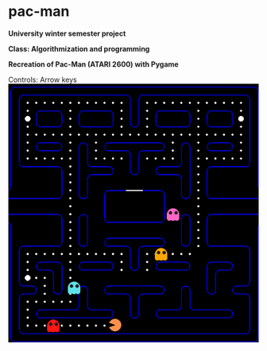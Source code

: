 # pac-man
**University winter semester project**

**Class: Algorithmization and programming**

**Recreation of Pac-Man (ATARI 2600) with Pygame**

Controls: Arrow keys
![](image_2024-02-23_224949308.png)
